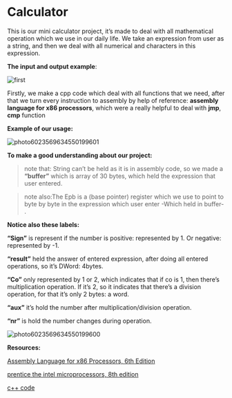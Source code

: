 # Calculator
This is our mini calculator project, it’s made to deal with all mathematical operation which we use in our daily life. 
We take an expression from user as a string, and then we deal with all numerical and characters in this expression. 

**The input and output example**: 

![first](https://user-images.githubusercontent.com/76706477/103562678-210d2c00-4ec4-11eb-97d8-91fcfb832c7f.jpg)

 

Firstly, we make a cpp code which deal with all functions that we need, after that we turn every instruction to assembly by help of reference: **assembly language for x86 processors**, which were a really helpful to deal with **jmp**, **cmp** function

**Example of our usage:** 

![photo6023569634550199601](https://user-images.githubusercontent.com/76706477/103562904-8cef9480-4ec4-11eb-8606-6cbf9d46fb2b.jpg)

 

**To make a good understanding about our project:**
>note that: String can’t be held as it is in assembly code, so we made a **“buffer”** which is array of 30 bytes, which held the expression that user entered. 

>note also:The Epb is a (base pointer) register which we use to point to byte by byte in the expression which user enter -Which held in buffer- . 

**Notice also these labels:**

**“Sign”** is represent if the number is positive: represented by 1. Or negative: represented by -1.

**“result”** held the answer of entered expression, after doing all entered operations, so it’s DWord: 4bytes.

**“Co”** only represented by 1 or 2, which indicates that if co is 1, then there’s multiplication operation. 
If it’s 2, so it indicates that there’s a division operation, for that it’s only 2 bytes: a word. 

**“aux”** it’s hold the number after multiplication/division operation. 

**“nr”** is hold the number changes during operation.

![photo6023569634550199600](https://user-images.githubusercontent.com/76706477/103562836-67fb2180-4ec4-11eb-90bf-ff9ce5898a1f.jpg)

 

















**Resources:**

[Assembly Language for x86 Processors, 6th Edition](https://www.pearson.com/uk/educators/higher-education-educators/program/Irvine-Assembly-Language-for-x-86-Processors-6th-Edition/PGM965305.html)

[prentice the intel microprocessors, 8th edition](https://userpages.umbc.edu/~squire/intel_book.pdf)

[c++ code](https://github.com/Microprocessor-project-calculator/Calculator/blob/master/Calculator/Calculator.cpp)

